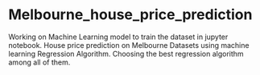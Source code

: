 # Melbourne_house_price_prediction
Working on Machine Learning model to train the dataset in jupyter notebook.
House price prediction on Melbourne Datasets using machine learning Regression Algorithm. 
Choosing the best regression algorithm among all of them. 
